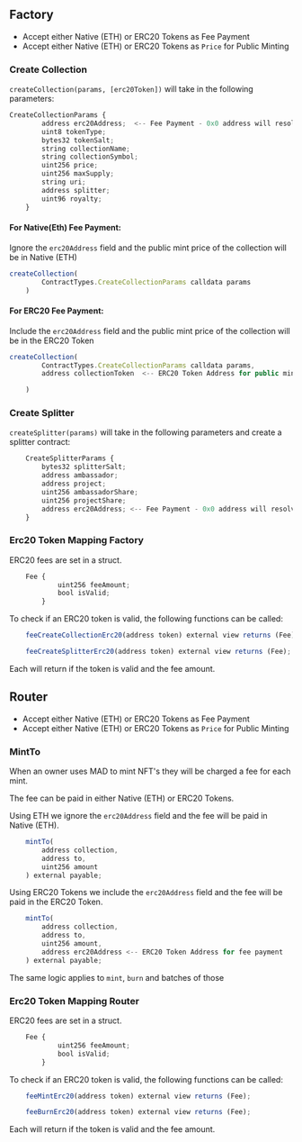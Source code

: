 ## Factory

- Accept either Native (ETH) or ERC20 Tokens as Fee Payment
- Accept either Native (ETH) or ERC20 Tokens as `Price` for Public Minting

### Create Collection

`createCollection(params, [erc20Token])` will take in the following parameters:

``` javascript
CreateCollectionParams {
        address erc20Address;  <-- Fee Payment - 0x0 address will resolve to Native (ETH)
        uint8 tokenType;
        bytes32 tokenSalt;
        string collectionName;
        string collectionSymbol;
        uint256 price;
        uint256 maxSupply;
        string uri;
        address splitter;
        uint96 royalty;
    }
```
#### For Native(Eth) Fee Payment:

Ignore the `erc20Address` field and the public mint price of the collection will be in Native (ETH)

``` javascript
createCollection(
        ContractTypes.CreateCollectionParams calldata params
    )
```

#### For ERC20 Fee Payment:

Include the `erc20Address` field and the public mint price of the collection will be in the ERC20 Token

``` javascript
createCollection(
        ContractTypes.CreateCollectionParams calldata params,
        address collectionToken  <-- ERC20 Token Address for public minting

    )

```

### Create Splitter

`createSplitter(params)` will take in the following parameters and create a splitter contract:

``` javascript
    CreateSplitterParams {
        bytes32 splitterSalt;
        address ambassador;
        address project;
        uint256 ambassadorShare;
        uint256 projectShare;
        address erc20Address; <-- Fee Payment - 0x0 address will resolve to Native (ETH)
    }
```


### Erc20 Token Mapping Factory

ERC20 fees are set in a struct.

``` javascript
    Fee {
            uint256 feeAmount;
            bool isValid;
        }
```

To check if an ERC20 token is valid, the following functions can be called:

```javascript 
    feeCreateCollectionErc20(address token) external view returns (Fee);

    feeCreateSplitterErc20(address token) external view returns (Fee);
```
Each will return if the token is valid and the fee amount.

## Router

- Accept either Native (ETH) or ERC20 Tokens as Fee Payment
- Accept either Native (ETH) or ERC20 Tokens as `Price` for Public Minting

### MintTo

When an owner uses MAD to mint NFT's they will be charged a fee for each mint.

The fee can be paid in either Native (ETH) or ERC20 Tokens.

Using ETH we ignore the `erc20Address` field and the fee will be paid in Native (ETH).

``` javascript
    mintTo(
        address collection,
        address to,
        uint256 amount        
    ) external payable;
```

Using ERC20 Tokens we include the `erc20Address` field and the fee will be paid in the ERC20 Token.

``` javascript
    mintTo(
        address collection,
        address to,
        uint256 amount,
        address erc20Address <-- ERC20 Token Address for fee payment
    ) external payable;
```

The same logic applies to `mint`, `burn` and batches of those

### Erc20 Token Mapping Router

ERC20 fees are set in a struct.

``` javascript
    Fee {
            uint256 feeAmount;
            bool isValid;
        }
```

To check if an ERC20 token is valid, the following functions can be called:

```javascript 
    feeMintErc20(address token) external view returns (Fee);

    feeBurnErc20(address token) external view returns (Fee);
```

Each will return if the token is valid and the fee amount.